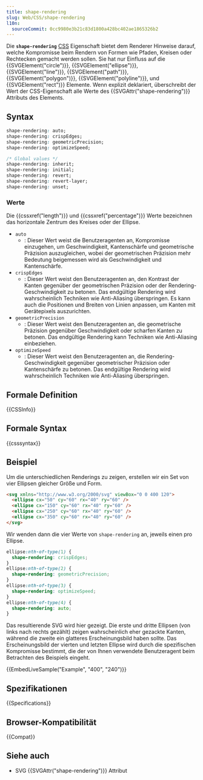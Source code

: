 ```yaml
---
title: shape-rendering
slug: Web/CSS/shape-rendering
l10n:
  sourceCommit: 0cc9980e3b21c83d1800a428bc402ae1865326b2
---
```


Die **`shape-rendering`** [CSS](/de/docs/Web/CSS) Eigenschaft bietet dem Renderer Hinweise darauf, welche Kompromisse beim Rendern von Formen wie Pfaden, Kreisen oder Rechtecken gemacht werden sollen. Sie hat nur Einfluss auf die {{SVGElement("circle")}}, {{SVGElement("ellipse")}}, {{SVGElement("line")}}, {{SVGElement("path")}}, {{SVGElement("polygon")}}, {{SVGElement("polyline")}}, und {{SVGElement("rect")}} Elemente. Wenn explizit deklariert, überschreibt der Wert der CSS-Eigenschaft alle Werte des {{SVGAttr("shape-rendering")}} Attributs des Elements.

## Syntax

```css
shape-rendering: auto;
shape-rendering: crispEdges;
shape-rendering: geometricPrecision;
shape-rendering: optimizeSpeed;

/* Global values */
shape-rendering: inherit;
shape-rendering: initial;
shape-rendering: revert;
shape-rendering: revert-layer;
shape-rendering: unset;
```

### Werte

Die {{cssxref("length")}} und {{cssxref("percentage")}} Werte bezeichnen das horizontale Zentrum des Kreises oder der Ellipse.

- `auto`
  - : Dieser Wert weist die Benutzeragenten an, Kompromisse einzugehen, um Geschwindigkeit, Kantenschärfe und geometrische Präzision auszugleichen, wobei der geometrischen Präzision mehr Bedeutung beigemessen wird als Geschwindigkeit und Kantenschärfe.
- `crispEdges`
  - : Dieser Wert weist den Benutzeragenten an, den Kontrast der Kanten gegenüber der geometrischen Präzision oder der Rendering-Geschwindigkeit zu betonen. Das endgültige Rendering wird wahrscheinlich Techniken wie Anti-Aliasing überspringen. Es kann auch die Positionen und Breiten von Linien anpassen, um Kanten mit Gerätepixels auszurichten.
- `geometricPrecision`
  - : Dieser Wert weist den Benutzeragenten an, die geometrische Präzision gegenüber Geschwindigkeit oder scharfen Kanten zu betonen. Das endgültige Rendering kann Techniken wie Anti-Aliasing einbeziehen.
- `optimizeSpeed`
  - : Dieser Wert weist den Benutzeragenten an, die Rendering-Geschwindigkeit gegenüber geometrischer Präzision oder Kantenschärfe zu betonen. Das endgültige Rendering wird wahrscheinlich Techniken wie Anti-Aliasing überspringen.

## Formale Definition

{{CSSInfo}}

## Formale Syntax

{{csssyntax}}

## Beispiel

Um die unterschiedlichen Renderings zu zeigen, erstellen wir ein Set von vier Ellipsen gleicher Größe und Form.

```html
<svg xmlns="http://www.w3.org/2000/svg" viewBox="0 0 400 120">
  <ellipse cx="50" cy="60" rx="40" ry="60" />
  <ellipse cx="150" cy="60" rx="40" ry="60" />
  <ellipse cx="250" cy="60" rx="40" ry="60" />
  <ellipse cx="350" cy="60" rx="40" ry="60" />
</svg>
```

Wir wenden dann die vier Werte von `shape-rendering` an, jeweils einen pro Ellipse.

```css
ellipse:nth-of-type(1) {
  shape-rendering: crispEdges;
}
ellipse:nth-of-type(2) {
  shape-rendering: geometricPrecision;
}
ellipse:nth-of-type(3) {
  shape-rendering: optimizeSpeed;
}
ellipse:nth-of-type(4) {
  shape-rendering: auto;
}
```

Das resultierende SVG wird hier gezeigt. Die erste und dritte Ellipsen (von links nach rechts gezählt) zeigen wahrscheinlich eher gezackte Kanten, während die zweite ein glatteres Erscheinungsbild haben sollte. Das Erscheinungsbild der vierten und letzten Ellipse wird durch die spezifischen Kompromisse bestimmt, die der von Ihnen verwendete Benutzeragent beim Betrachten des Beispiels eingeht.

{{EmbedLiveSample("Example", "400", "240")}}

## Spezifikationen

{{Specifications}}

## Browser-Kompatibilität

{{Compat}}

## Siehe auch

- SVG {{SVGAttr("shape-rendering")}} Attribut
